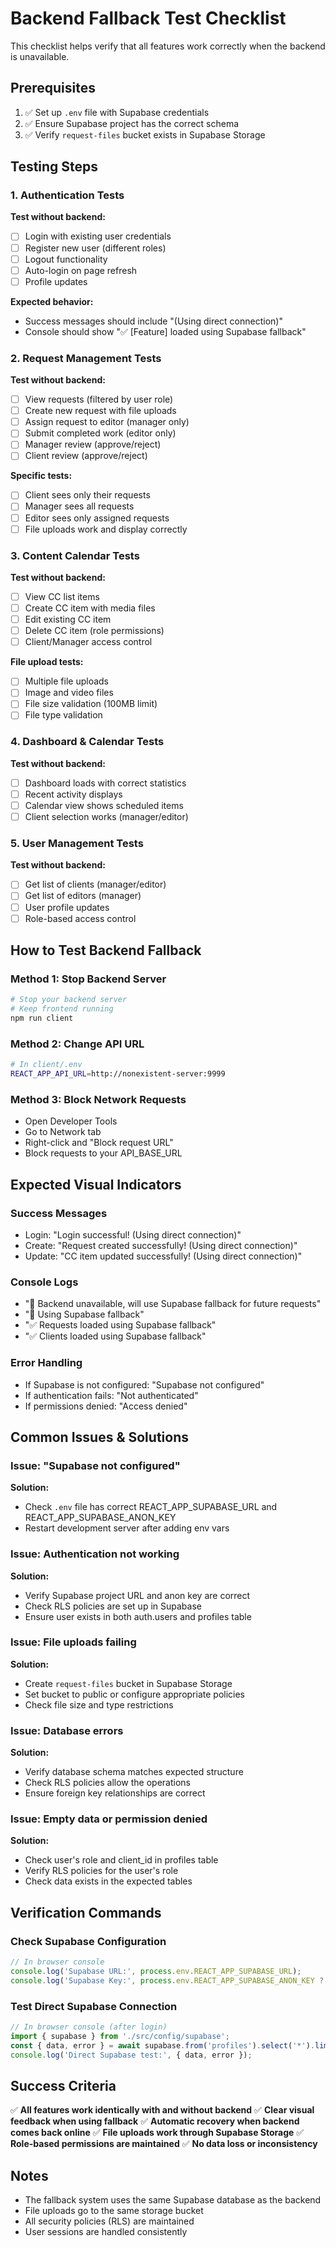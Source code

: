 # Backend Fallback Test Checklist

This checklist helps verify that all features work correctly when the backend is unavailable.

## Prerequisites
1. ✅ Set up `.env` file with Supabase credentials
2. ✅ Ensure Supabase project has the correct schema
3. ✅ Verify `request-files` bucket exists in Supabase Storage

## Testing Steps

### 1. Authentication Tests
**Test without backend:**
- [ ] Login with existing user credentials
- [ ] Register new user (different roles)
- [ ] Logout functionality
- [ ] Auto-login on page refresh
- [ ] Profile updates

**Expected behavior:**
- Success messages should include "(Using direct connection)"
- Console should show "✅ [Feature] loaded using Supabase fallback"

### 2. Request Management Tests
**Test without backend:**
- [ ] View requests (filtered by user role)
- [ ] Create new request with file uploads
- [ ] Assign request to editor (manager only)
- [ ] Submit completed work (editor only)
- [ ] Manager review (approve/reject)
- [ ] Client review (approve/reject)

**Specific tests:**
- [ ] Client sees only their requests
- [ ] Manager sees all requests
- [ ] Editor sees only assigned requests
- [ ] File uploads work and display correctly

### 3. Content Calendar Tests
**Test without backend:**
- [ ] View CC list items
- [ ] Create CC item with media files
- [ ] Edit existing CC item
- [ ] Delete CC item (role permissions)
- [ ] Client/Manager access control

**File upload tests:**
- [ ] Multiple file uploads
- [ ] Image and video files
- [ ] File size validation (100MB limit)
- [ ] File type validation

### 4. Dashboard & Calendar Tests
**Test without backend:**
- [ ] Dashboard loads with correct statistics
- [ ] Recent activity displays
- [ ] Calendar view shows scheduled items
- [ ] Client selection works (manager/editor)

### 5. User Management Tests
**Test without backend:**
- [ ] Get list of clients (manager/editor)
- [ ] Get list of editors (manager)
- [ ] User profile updates
- [ ] Role-based access control

## How to Test Backend Fallback

### Method 1: Stop Backend Server
```bash
# Stop your backend server
# Keep frontend running
npm run client
```

### Method 2: Change API URL
```bash
# In client/.env
REACT_APP_API_URL=http://nonexistent-server:9999
```

### Method 3: Block Network Requests
- Open Developer Tools
- Go to Network tab
- Right-click and "Block request URL"
- Block requests to your API_BASE_URL

## Expected Visual Indicators

### Success Messages
- Login: "Login successful! (Using direct connection)"
- Create: "Request created successfully! (Using direct connection)"
- Update: "CC item updated successfully! (Using direct connection)"

### Console Logs
- "🔄 Backend unavailable, will use Supabase fallback for future requests"
- "🔄 Using Supabase fallback"
- "✅ Requests loaded using Supabase fallback"
- "✅ Clients loaded using Supabase fallback"

### Error Handling
- If Supabase is not configured: "Supabase not configured"
- If authentication fails: "Not authenticated"
- If permissions denied: "Access denied"

## Common Issues & Solutions

### Issue: "Supabase not configured"
**Solution:** 
- Check `.env` file has correct REACT_APP_SUPABASE_URL and REACT_APP_SUPABASE_ANON_KEY
- Restart development server after adding env vars

### Issue: Authentication not working
**Solution:**
- Verify Supabase project URL and anon key are correct
- Check RLS policies are set up in Supabase
- Ensure user exists in both auth.users and profiles table

### Issue: File uploads failing
**Solution:**
- Create `request-files` bucket in Supabase Storage
- Set bucket to public or configure appropriate policies
- Check file size and type restrictions

### Issue: Database errors
**Solution:**
- Verify database schema matches expected structure
- Check RLS policies allow the operations
- Ensure foreign key relationships are correct

### Issue: Empty data or permission denied
**Solution:**
- Check user's role and client_id in profiles table
- Verify RLS policies for the user's role
- Check data exists in the expected tables

## Verification Commands

### Check Supabase Configuration
```javascript
// In browser console
console.log('Supabase URL:', process.env.REACT_APP_SUPABASE_URL);
console.log('Supabase Key:', process.env.REACT_APP_SUPABASE_ANON_KEY ? 'Set' : 'Missing');
```

### Test Direct Supabase Connection
```javascript
// In browser console (after login)
import { supabase } from './src/config/supabase';
const { data, error } = await supabase.from('profiles').select('*').limit(1);
console.log('Direct Supabase test:', { data, error });
```

## Success Criteria

✅ **All features work identically with and without backend**
✅ **Clear visual feedback when using fallback**
✅ **Automatic recovery when backend comes back online**
✅ **File uploads work through Supabase Storage**
✅ **Role-based permissions are maintained**
✅ **No data loss or inconsistency**

## Notes
- The fallback system uses the same Supabase database as the backend
- File uploads go to the same storage bucket
- All security policies (RLS) are maintained
- User sessions are handled consistently
